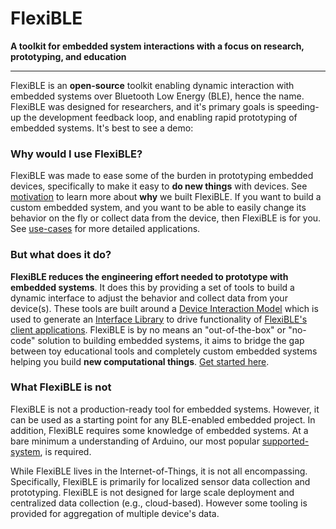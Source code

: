 # FlexiBLE
**A toolkit for embedded system interactions with a focus on research, prototyping, and education**

---

FlexiBLE is an **open-source** toolkit enabling dynamic interaction with embedded systems over Bluetooth Low Energy (BLE), hence the name. FlexiBLE was designed for researchers, and it's primary goals is speeding-up the development feedback loop, and enabling rapid prototyping of embedded systems. It's best to see a demo:



### Why would I use FlexiBLE?

FlexiBLE was made to ease some of the burden in prototyping embedded devices, specifically to make it easy to **do new things** with devices. See [motivation](motivation.md) to learn more about **why** we built FlexiBLE. If you want to build a custom embedded system, and you want to be able to easily change its behavior on the fly or collect data from the device, then FlexiBLE is for you. See [use-cases](use-cases.md) for more detailed applications.

### But what does it do?

**FlexiBLE reduces the engineering effort needed to prototype with embedded systems**. It does this by providing a set of tools to build a dynamic interface to adjust the behavior and collect data from your device(s). These tools are built around a [Device Interaction Model](system/interaction-model.md) which is used to generate an [Interface Library](system/interface-library.md) to drive functionality of [FlexiBLE's client applications](system/client-applications/index.md). FlexiBLE is by no means an "out-of-the-box" or "no-code" solution to building embedded systems, it aims to bridge the gap between toy educational tools and completely custom embedded systems helping you build **new computational things**. [Get started here](getting-started.md).


### What FlexiBLE is not
FlexiBLE is not a production-ready tool for embedded systems. However, it can be used as a starting point for any BLE-enabled embedded project. In addition, FlexiBLE requires some knowledge of embedded systems. At a bare minimum a understanding of Arduino, our most popular [supported-system](supported-systems.md), is required.

While FlexiBLE lives in the Internet-of-Things, it is not all encompassing. Specifically, FlexiBLE is primarily for localized sensor data collection and prototyping. FlexiBLE is not designed for large scale deployment and centralized data collection (e.g., cloud-based). However some tooling is provided for aggregation of multiple device's data.